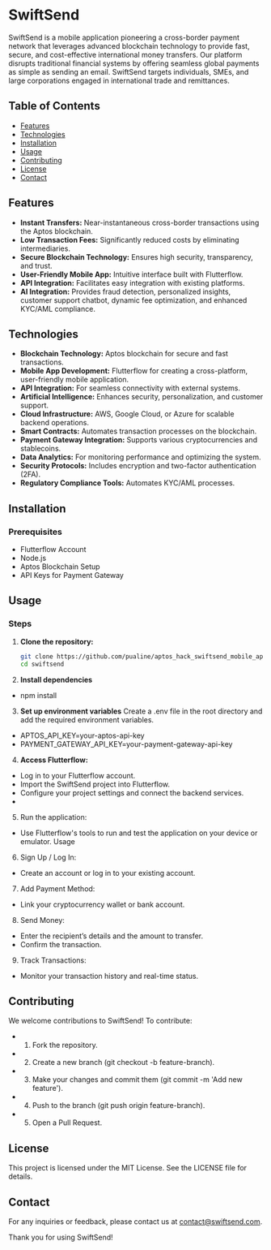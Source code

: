 # SwiftSend

SwiftSend is a mobile application pioneering a cross-border payment network that leverages advanced blockchain technology to provide fast, secure, and cost-effective international money transfers. Our platform disrupts traditional financial systems by offering seamless global payments as simple as sending an email. SwiftSend targets individuals, SMEs, and large corporations engaged in international trade and remittances.

## Table of Contents
- [Features](#features)
- [Technologies](#technologies)
- [Installation](#installation)
- [Usage](#usage)
- [Contributing](#contributing)
- [License](#license)
- [Contact](#contact)

## Features

- **Instant Transfers:** Near-instantaneous cross-border transactions using the Aptos blockchain.
- **Low Transaction Fees:** Significantly reduced costs by eliminating intermediaries.
- **Secure Blockchain Technology:** Ensures high security, transparency, and trust.
- **User-Friendly Mobile App:** Intuitive interface built with Flutterflow.
- **API Integration:** Facilitates easy integration with existing platforms.
- **AI Integration:** Provides fraud detection, personalized insights, customer support chatbot, dynamic fee optimization, and enhanced KYC/AML compliance.

## Technologies

- **Blockchain Technology:** Aptos blockchain for secure and fast transactions.
- **Mobile App Development:** Flutterflow for creating a cross-platform, user-friendly mobile application.
- **API Integration:** For seamless connectivity with external systems.
- **Artificial Intelligence:** Enhances security, personalization, and customer support.
- **Cloud Infrastructure:** AWS, Google Cloud, or Azure for scalable backend operations.
- **Smart Contracts:** Automates transaction processes on the blockchain.
- **Payment Gateway Integration:** Supports various cryptocurrencies and stablecoins.
- **Data Analytics:** For monitoring performance and optimizing the system.
- **Security Protocols:** Includes encryption and two-factor authentication (2FA).
- **Regulatory Compliance Tools:** Automates KYC/AML processes.

## Installation

### Prerequisites

- Flutterflow Account
- Node.js
- Aptos Blockchain Setup
- API Keys for Payment Gateway

## Usage

### Steps

1. **Clone the repository:**
   ```bash
   git clone https://github.com/pualine/aptos_hack_swiftsend_mobile_app.git
   cd swiftsend

2. **Install dependencies**

- npm install
 
3. **Set up environment variables**
Create a .env file in the root directory and add the required environment variables.

- APTOS_API_KEY=your-aptos-api-key
- PAYMENT_GATEWAY_API_KEY=your-payment-gateway-api-key

4. **Access Flutterflow:**

- Log in to your Flutterflow account.
- Import the SwiftSend project into Flutterflow.
- Configure your project settings and connect the backend services.
- 

5. Run the application:

- Use Flutterflow's tools to run and test the application on your device or emulator.
Usage


6. Sign Up / Log In:
- Create an account or log in to your existing account.

7. Add Payment Method:
- Link your cryptocurrency wallet or bank account.

8. Send Money:
- Enter the recipient’s details and the amount to transfer.
- Confirm the transaction.

9. Track Transactions:
- Monitor your transaction history and real-time status.



## Contributing
We welcome contributions to SwiftSend! To contribute:

- 1. Fork the repository.
- 2. Create a new branch (git checkout -b feature-branch).
- 3. Make your changes and commit them (git commit -m 'Add new feature').
- 4. Push to the branch (git push origin feature-branch).
- 5. Open a Pull Request.

## License
This project is licensed under the MIT License. See the LICENSE file for details.

## Contact
For any inquiries or feedback, please contact us at contact@swiftsend.com.

Thank you for using SwiftSend!
